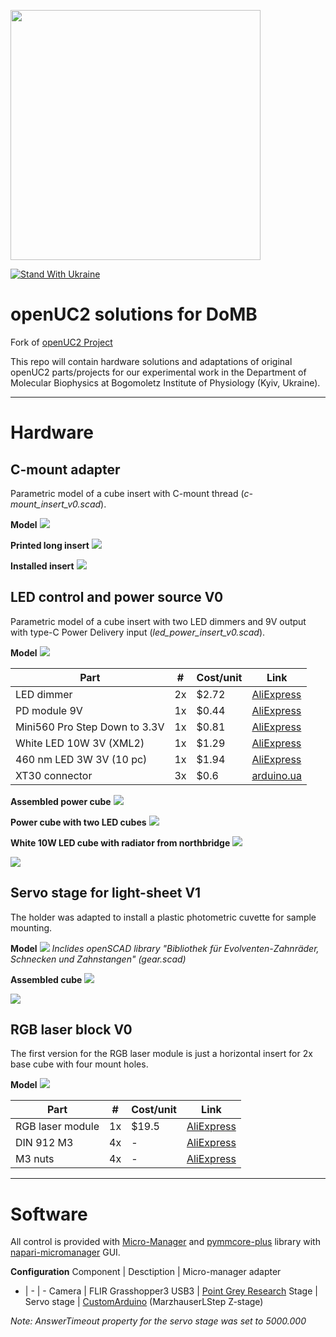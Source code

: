 <p align="left">
<a href="#logo" name="logo"><img src="https://raw.githubusercontent.com/bionanoimaging/UC2-GIT/master/IMAGES/UC2_logo_text.png" width="400"></a>
</p>

[![Stand With Ukraine](https://raw.githubusercontent.com/vshymanskyy/StandWithUkraine/main/banner-direct-single.svg)](https://stand-with-ukraine.pp.ua)

# openUC2 solutions for DoMB

Fork of [openUC2 Project](https://github.com/openUC2/UC2-GIT?tab=readme-ov-file)

This repo will contain hardware solutions and adaptations of original openUC2 parts/projects for our experimental work in the Department of Molecular Biophysics at Bogomoletz Institute of Physiology (Kyiv, Ukraine).

---

# Hardware
## C-mount adapter
Parametric model of a cube insert with C-mount thread (_c-mount_insert_v0.scad_).

__Model__
![](img/c-mount_cube_insert.png)

__Printed long insert__
![](img/c-mount_photo.jpg)

__Installed insert__
![](img/c-mount_in_cube.jpg)

##  LED control and power source V0
Parametric model of a cube insert with two LED dimmers and 9V output with type-C Power Delivery input (_led_power_insert_v0.scad_).

__Model__
![](img/led_power_cube_insert_v0.png)

Part|#|Cost/unit|Link
-|-|-|-
LED dimmer | 2x | $2.72   | [AliExpress](https://a.aliexpress.com/_EuX3DTP) 
PD module 9V | 1x | $0.44   | [AliExpress](https://a.aliexpress.com/_Ezeg4Hf) 
Mini560 Pro Step Down to 3.3V| 1x | $0.81  | [AliExpress](https://a.aliexpress.com/_EJQFP5x) 
White LED 10W 3V (XML2) | 1x | $1.29  | [AliExpress](https://a.aliexpress.com/_EHBMyXT) 
460 nm LED 3W 3V (10 pc) | 1x | $1.94   | [AliExpress](https://a.aliexpress.com/_EI94HWN)
XT30 connector | 3x | $0.6  | [arduino.ua](https://arduino.ua/prod5276-xt30-konnektor-para-dlya-podklucheniya-li-po-li-ion-akkymylyatorov)

__Assembled power cube__
![](img/power_cube_close_up.jpg)

__Power cube with two LED cubes__
![](img/power_cube_connected.jpg)

__White 10W LED cube with radiator from northbridge__
![](img/white_led_front.jpg)

![](img/white_led_back.jpg)

## Servo stage for light-sheet V1
The holder was adapted to install a plastic photometric cuvette for sample mounting.

__Model__
![](img/servo_stage_v1_scad.png)
_Inclides openSCAD library "Bibliothek für Evolventen-Zahnräder, Schnecken und Zahnstangen" (gear.scad)_

__Assembled cube__
![](img/servo_stage_v1_side.jpg)

![](img/servo_stage_v1_top.jpg)

## RGB laser block V0

The first version for the RGB laser module is just a horizontal insert for 2x base cube with four mount holes.

__Model__
![](img/laser_insert_v0_scad.png)

Part|#|Cost/unit|Link
-|-|-|-
RGB laser module | 1x | $19.5 | [AliExpress](https://a.aliexpress.com/_EHowiiN)
DIN 912 M3 | 4x |  -  | [AliExpress](https://a.aliexpress.com/_EuX3DTP) 
M3 nuts | 4x |  -  | [AliExpress](https://a.aliexpress.com/_EuX3DTP) 

---

# Software
All control is provided with [Micro-Manager](https://micro-manager.org/) and [pymmcore-plus](https://pymmcore-plus.github.io/pymmcore-plus/) library with [napari-micromanager](https://pymmcore-plus.github.io/napari-micromanager/) GUI.

__Configuration__
Component | Desctiption | Micro-manager adapter
- | - | -
Camera | FLIR Grasshopper3 USB3 | [Point Grey Research](https://micro-manager.org/Point_Grey_Research)
Stage | Servo stage | [CustomArduino](https://micro-manager.org/CustomArduino) (MarzhauserLStep Z-stage)

_Note: AnswerTimeout property for the servo stage was set to 5000.000_